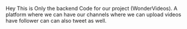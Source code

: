Hey This is Only the backend Code for our project (WonderVideos). A platform where we can have our channels where we can upload videos have follower can can also tweet as well.

